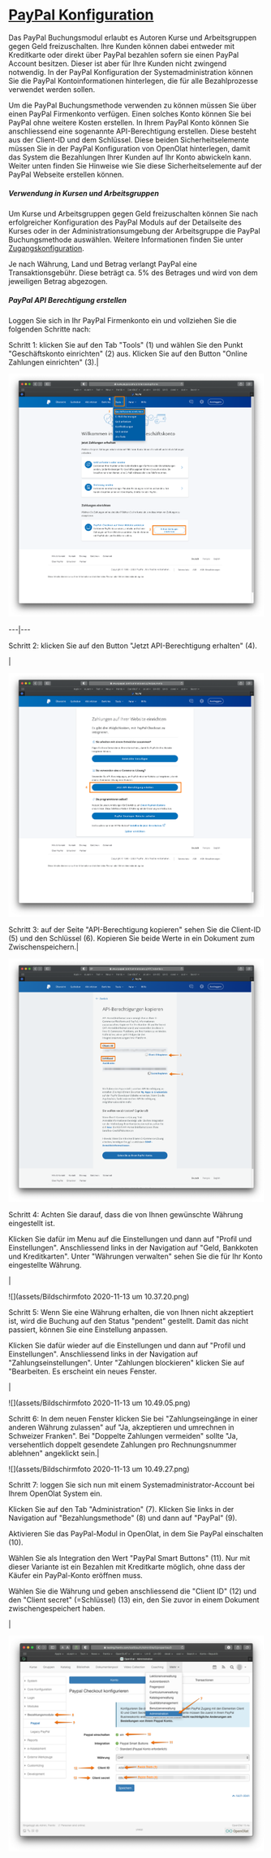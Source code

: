 #  [PayPal Konfiguration](PayPal+Konfiguration.html)

Das PayPal Buchungsmodul erlaubt es Autoren Kurse und Arbeitsgruppen gegen
Geld freizuschalten. Ihre Kunden können dabei entweder mit Kreditkarte oder
direkt über PayPal bezahlen sofern sie einen PayPal Account besitzen. Dieser
ist aber für Ihre Kunden nicht zwingend notwendig. In der PayPal Konfiguration
der Systemadministration können Sie die PayPal Kontoinformationen hinterlegen,
die für alle Bezahlprozesse verwendet werden sollen.

Um die PayPal Buchungsmethode verwenden zu können müssen Sie über einen PayPal
Firmenkonto verfügen. Einen solches Konto können Sie bei PayPal ohne weitere
Kosten erstellen. In Ihrem PayPal Konto können Sie anschliessend eine
sogenannte API-Berechtigung erstellen. Diese besteht aus der Client-ID und dem
Schlüssel. Diese beiden Sicherheitselemente müssen Sie in der PayPal
Konfiguration von OpenOlat hinterlegen, damit das System die Bezahlungen Ihrer
Kunden auf Ihr Konto abwickeln kann. Weiter unten finden Sie Hinweise wie Sie
diese Sicherheitselemente auf der PayPal Webseite erstellen können.

##### Verwendung in Kursen und Arbeitsgruppen

Um Kurse und Arbeitsgruppen gegen Geld freizuschalten können Sie nach
erfolgreicher Konfiguration des PayPal Moduls auf der Detailseite des Kurses
oder in der Administrationsumgebung der Arbeitsgruppe die PayPal
Buchungsmethode auswählen. Weitere Informationen finden Sie unter
[Zugangskonfiguration](Zugangskonfiguration.html).

Je nach Währung, Land und Betrag verlangt PayPal eine Transaktionsgebühr.
Diese beträgt ca. 5% des Betrages und wird von dem jeweiligen Betrag
abgezogen.

##### PayPal API Berechtigung erstellen

Loggen Sie sich in Ihr PayPal Firmenkonto ein und vollziehen Sie die folgenden
Schritte nach:

  

Schritt 1: klicken Sie auf den Tab "Tools" (1) und wählen Sie den Punkt
"Geschäftskonto einrichten" (2) aus. Klicken Sie auf den Button "Online
Zahlungen einrichten" (3).|

![](assets/OpenOlat-PayPal_Config_1.png)  
  
---|---  
  
Schritt 2: klicken Sie auf den Button "Jetzt API-Berechtigung erhalten" (4).

|

![](assets/OpenOlat-PayPal_Config_2.png)  
  
Schritt 3: auf der Seite "API-Berechtigung kopieren" sehen Sie die Client-ID
(5) und den Schlüssel (6). Kopieren Sie beide Werte in ein Dokument zum
Zwischenspeichern.|

![](assets/OpenOlat-PayPal_Config_3.png)  
  
Schritt 4: Achten Sie darauf, dass die von Ihnen gewünschte Währung
eingestellt ist.

Klicken Sie dafür im Menu auf die Einstellungen und dann auf "Profil und
Einstellungen". Anschliessend links in der Navigation auf "Geld, Bankkoten und
Kreditkarten". Unter "Währungen verwalten" sehen Sie die für Ihr Konto
eingestellte Währung.

|

![](assets/Bildschirmfoto 2020-11-13 um 10.37.20.png)  
  
Schritt 5: Wenn Sie eine Währung erhalten, die von Ihnen nicht akzeptiert ist,
wird die Buchung auf den Status "pendent" gestellt. Damit das nicht passiert,
können Sie eine Einstellung anpassen.

Klicken Sie dafür wieder auf die Einstellungen und dann auf "Profil und
Einstellungen". Anschliessend links in der Navigation auf
"Zahlungseinstellungen". Unter "Zahlungen blockieren" klicken Sie auf
"Bearbeiten. Es erscheint ein neues Fenster.

  

|

![](assets/Bildschirmfoto 2020-11-13 um 10.49.05.png)  
  
Schritt 6: In dem neuen Fenster klicken Sie bei "Zahlungseingänge in einer
anderen Währung zulassen" auf "Ja, akzeptieren und umrechnen in Schweizer
Franken". Bei "Doppelte Zahlungen vermeiden" sollte "Ja, versehentlich doppelt
gesendete Zahlungen pro Rechnungsnummer ablehnen" angeklickt sein.|

![](assets/Bildschirmfoto 2020-11-13 um 10.49.27.png)  
  
Schritt 7: loggen Sie sich nun mit einem Systemadministrator-Account bei Ihrem
OpenOlat System ein.

Klicken Sie auf den Tab "Administration" (7). Klicken Sie links in der
Navigation auf "Bezahlungsmethode" (8) und dann auf "PayPal" (9).

Aktivieren Sie das PayPal-Modul in OpenOlat, in dem Sie PayPal einschalten
(10).

Wählen Sie als Integration den Wert "PayPal Smart Buttons" (11). Nur mit
dieser Variante ist ein Bezahlen mit Kreditkarte möglich, ohne dass der Käufer
ein PayPal-Konto eröffnen muss.

Wählen Sie die Währung und geben anschliessend die "Client ID" (12) und den
"Client secret" (=Schlüssel) (13) ein, den Sie zuvor in einem Dokument
zwischengespeichert haben.

|

![](assets/Paypal_config_4.png)  
  
